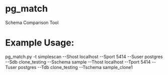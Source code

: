 # pg_match
Schema Comparison Tool
# Example Usage:
pg_match.py -t simplescan --Shost localhost --Sport 5414 --Suser postgres --Sdb clone_testing --Sschema sample --Thost localhost --Tport 5414 --Tuser postgres --Tdb clone_testing --Tschema sample_clone1
